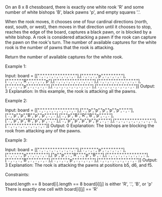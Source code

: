 On an 8 x 8 chessboard, there is exactly one white rook 'R' and some number
of white bishops 'B', black pawns 'p', and empty squares '.'.

When the rook moves, it chooses one of four cardinal directions (north, east,
south, or west), then moves in that direction until it chooses to stop,
reaches the edge of the board, captures a black pawn, or is blocked by a
white bishop. A rook is considered attacking a pawn if the rook can capture
the pawn on the rook's turn. The number of available captures for the white
rook is the number of pawns that the rook is attacking.

Return the number of available captures for the white rook.


Example 1:


Input: board =
[[".",".",".",".",".",".",".","."],[".",".",".","p",".",".",".","."],[".",".",".","R",".",".",".","p"],[".",".",".",".",".",".",".","."],[".",".",".",".",".",".",".","."],[".",".",".","p",".",".",".","."],[".",".",".",".",".",".",".","."],[".",".",".",".",".",".",".","."]]
Output: 3
Explanation: In this example, the rook is attacking all the pawns.


Example 2:


Input: board =
[[".",".",".",".",".",".",".","."],[".","p","p","p","p","p",".","."],[".","p","p","B","p","p",".","."],[".","p","B","R","B","p",".","."],[".","p","p","B","p","p",".","."],[".","p","p","p","p","p",".","."],[".",".",".",".",".",".",".","."],[".",".",".",".",".",".",".","."]]
Output: 0
Explanation: The bishops are blocking the rook from attacking any of the
pawns.


Example 3:


Input: board =
[[".",".",".",".",".",".",".","."],[".",".",".","p",".",".",".","."],[".",".",".","p",".",".",".","."],["p","p",".","R",".","p","B","."],[".",".",".",".",".",".",".","."],[".",".",".","B",".",".",".","."],[".",".",".","p",".",".",".","."],[".",".",".",".",".",".",".","."]]
Output: 3
Explanation: The rook is attacking the pawns at positions b5, d6, and f5.



Constraints:


board.length == 8
board[i].length == 8
board[i][j] is either 'R', '.', 'B', or 'p'
There is exactly one cell with board[i][j] == 'R'




